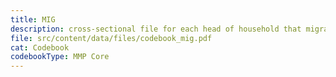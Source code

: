 ```yaml
---
title: MIG
description: cross-sectional file for each head of household that migrated to the U.S.
file: src/content/data/files/codebook_mig.pdf
cat: Codebook
codebookType: MMP Core
---
```

